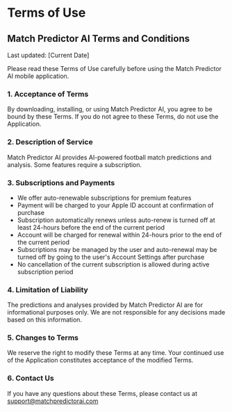 # Terms of Use

## Match Predictor AI Terms and Conditions

Last updated: [Current Date]

Please read these Terms of Use carefully before using the Match Predictor AI mobile application.

### 1. Acceptance of Terms

By downloading, installing, or using Match Predictor AI, you agree to be bound by these Terms. If you do not agree to these Terms, do not use the Application.

### 2. Description of Service

Match Predictor AI provides AI-powered football match predictions and analysis. Some features require a subscription.

### 3. Subscriptions and Payments

- We offer auto-renewable subscriptions for premium features
- Payment will be charged to your Apple ID account at confirmation of purchase
- Subscription automatically renews unless auto-renew is turned off at least 24-hours before the end of the current period
- Account will be charged for renewal within 24-hours prior to the end of the current period
- Subscriptions may be managed by the user and auto-renewal may be turned off by going to the user's Account Settings after purchase
- No cancellation of the current subscription is allowed during active subscription period

### 4. Limitation of Liability

The predictions and analyses provided by Match Predictor AI are for informational purposes only. We are not responsible for any decisions made based on this information.

### 5. Changes to Terms

We reserve the right to modify these Terms at any time. Your continued use of the Application constitutes acceptance of the modified Terms.

### 6. Contact Us

If you have any questions about these Terms, please contact us at support@matchpredictorai.com
